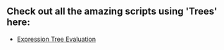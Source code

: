 ## Check out all the amazing scripts using 'Trees' here:

 - [Expression Tree Evaluation](Expression%20Tree%20Evaluation/expression_tree_evaluation.py)
